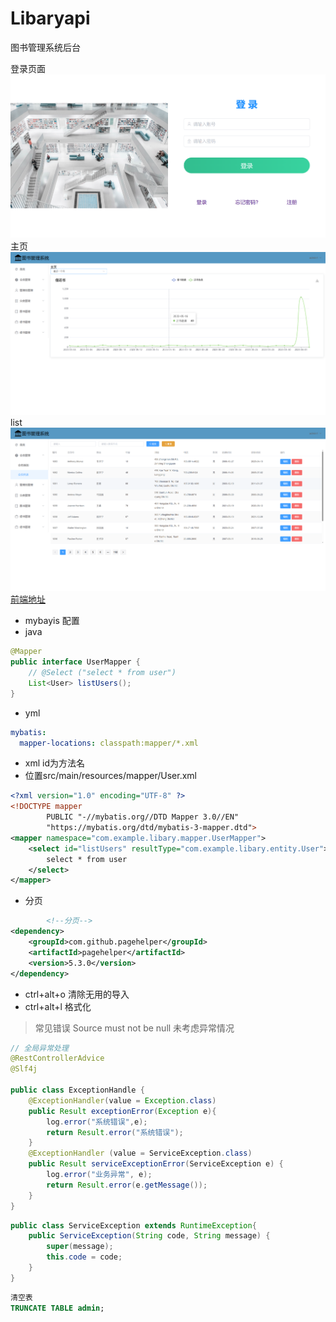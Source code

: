 # Libaryapi
图书管理系统后台

登录页面
![img.png](img.png)
主页
![img_1.png](img_1.png)
list
![img_2.png](img_2.png)
[前端地址](https://github.com/VCCICCV/Libary_vue2)
- mybayis 配置
- java
```java
@Mapper
public interface UserMapper {
    // @Select ("select * from user")
    List<User> listUsers();
}
```
- yml
```yml
mybatis:
  mapper-locations: classpath:mapper/*.xml
```
- xml id为方法名  
- 位置src/main/resources/mapper/User.xml
```xml
<?xml version="1.0" encoding="UTF-8" ?>
<!DOCTYPE mapper
        PUBLIC "-//mybatis.org//DTD Mapper 3.0//EN"
        "https://mybatis.org/dtd/mybatis-3-mapper.dtd">
<mapper namespace="com.example.libary.mapper.UserMapper">
    <select id="listUsers" resultType="com.example.libary.entity.User">
        select * from user
    </select>
</mapper>
```
- 分页
```xml
        <!--分页-->
<dependency>
    <groupId>com.github.pagehelper</groupId>
    <artifactId>pagehelper</artifactId>
    <version>5.3.0</version>
</dependency> 
```
- ctrl+alt+o   清除无用的导入
- ctrl+alt+l   格式化
>常见错误
Source must not be null
未考虑异常情况
```java
// 全局异常处理
@RestControllerAdvice
@Slf4j

public class ExceptionHandle {
    @ExceptionHandler(value = Exception.class)
    public Result exceptionError(Exception e){
        log.error("系统错误",e);
        return Result.error("系统错误");
    }
    @ExceptionHandler (value = ServiceException.class)
    public Result serviceExceptionError(ServiceException e) {
        log.error("业务异常", e);
        return Result.error(e.getMessage());
    }
}
```
```java
public class ServiceException extends RuntimeException{
    public ServiceException(String code, String message) {
        super(message);
        this.code = code;
    }
}
```
```sql
清空表 
TRUNCATE TABLE admin;
```
